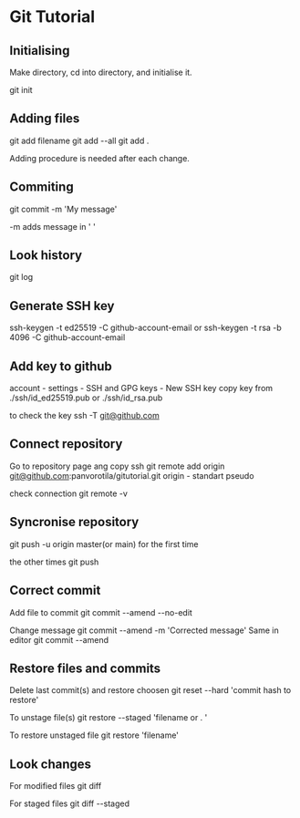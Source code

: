 # Git Tutorial

## Initialising
Make directory, cd into directory, and initialise it.

git init

## Adding files

git add filename
git add --all
git add .

Adding procedure is needed after each change.

## Commiting

git commit -m 'My message'

-m adds message in ' '

## Look history

git log

## Generate SSH key

ssh-keygen -t ed25519 -C github-account-email
or
ssh-keygen -t rsa -b 4096 -C github-account-email

## Add key to github
account - settings - SSH and GPG keys - New SSH key
copy key from ./ssh/id_ed25519.pub or ./ssh/id_rsa.pub

to check the key
ssh -T git@github.com

## Connect repository
Go to repository page ang copy ssh
git remote add origin git@github.com:panvorotila/gitutorial.git
origin - standart pseudo

check connection
git remote -v

## Syncronise repository

git push -u origin master(or main)   for the first time

the other times
git push

## Correct commit

Add file to commit
git commit --amend --no-edit

Change message
git commit --amend -m 'Corrected message'
Same in editor
git commit --amend

## Restore files and commits

Delete last commit(s) and restore choosen
git reset --hard 'commit hash to restore'

To unstage file(s)
git restore --staged 'filename or . '

To restore unstaged file
git restore 'filename'

## Look changes

For modified files
git diff

For staged files
git diff --staged
